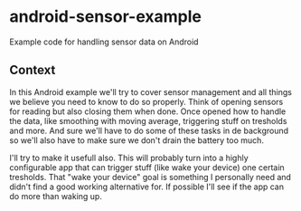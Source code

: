 android-sensor-example
======================

Example code for handling sensor data on Android

## Context

In this Android example we'll try to cover sensor management and all things we believe you need to know to do so properly. Think of opening sensors for reading but also closing them when done. Once opened how to handle the data, like smoothing with moving average, triggering stuff on tresholds and more. And sure we'll have to do some of these tasks in de background so we'll also have to make sure we don't drain the battery too much. 

I'll try to make it usefull also. This will probably turn into a highly configurable app that can trigger stuff (like wake your device) one certain tresholds. That "wake your device" goal is something I personally need and didn't find a good working alternative for. If possible I'll see if the app can do more than waking up. 


